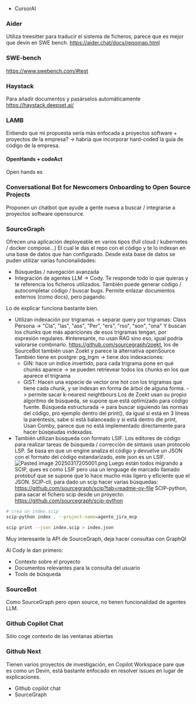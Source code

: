 - CursorAI
### Aider
Utiliza treesitter para traducir el sistema de ficheros, parece que es mejor que devin en SWE bench.
https://aider.chat/docs/repomap.html

### SWE-bench
https://www.swebench.com/#test

### Haystack
Para añadir documentos y pasárselos automáticamente
https://haystack.deepset.ai/

### LAMB
Entiendo que mi propuesta sería más enfocada a proyectos software + proyectos de la empresa? -> habría que incorporar hard-coded la guía de código de la empresa.

#### OpenHands + codeAct
Open hands es 

### Conversational Bot for Newcomers Onboarding to Open Source Projects
Proponen un chatbot que ayude a gente nueva a buscar / integrarse a proyectos software opensource.

### SourceGraph
Ofrecen una aplicación deployeable en varios tipos (full cloud / kubernetes / docker compose...) El cual le das el repo con el código y te lo indexan en una base de datos que han configurado.
Desde esta base de datos se puden utilizar varias funcionalidades: 
- Búsquedas / navegación avanzada
- Integración de agentes LLM -> Cody. Te responde todo lo que quieras y te referencia los ficheros utilizados. También puede generar código / autocompletar código / buscar bugs.
	Permite enlazar documentos externos (como docs), pero pagando.
	
Lo de explicar funciona bastante bien.
-	Utilizan indexación por trigramas -> separar query por trigramas: Class Persona -> "Cla", "las", "ass", "Per", "ers", "rso", "son", "ona"
	Y buscan los chunks que más apariciones de esos trigramas tengan, por expresión regulares. #interesante, no usan RAG sino eso, igual podría valorarse combinarlo.
	https://github.com/sourcegraph/zoekt, los de SourceBot también usan Zoekt y parece la alternativa openSource
	También tiene en postgre: pg_trgm -> tiene dos indexaciones: 
	- GiN: hace un índice invertido, para cada trigrama pone en qué chunks aparece -> se pueden retrievear todos los chunks en los que aparece el trigrama
	- GiST: Hacen una especie de vector one hot con los trigramas que tiene cada chunk, y se indexan en forma de árbol de alguna forma. -> permite sacar k-nearest neightbours
	Los de Zoekt usan su propio algoritmo de búsqueda, se supone que está optimizado para código fuente.
	Búsqueda estructurada -> para buscar siguiendo las normas del código, pro ejemplo dentro del print(), da igual si está en 3 líneas la paréntesis, sabe si está balanceado y si está dentro dle print, Usan Comby, parece que no está implementado directamente para hacer búsqeudas indexadas.
- También utilizan búsqueda con formato LSIF. Los editores de código para realizar tareas de búsqueda / corrección de sintaxis usan protocolo LSP. Se basa en que un engine analiza el código y devuelve un JSON con el formato del código estandarizado, este json es un LSIF. 
![Pasted image 20250317205001.png](https://github.com/MartinLopezDeIpina/TFG_apuntes/blob/master/Imagenes/Pasted%20image%2020250317205001.png)
Luego están todos migrando a SCIP, ques es como LSIF pero usa un lenguage de marcado llamado protobuf que se supone que lo hace mucho más ligero y eficiente que el JSON.
SCIP-cli, para dado un scip hacer varias búsquedas: https://github.com/sourcegraph/scip?tab=readme-ov-file
SCIP-python, para sacar el fichero scip desde un proyecto: https://github.com/sourcegraph/scip-python

```bash
# crea un index.scip
scip-python index . --project-name=agente_jira_mcp

scip print --json index.scip > index.json
```

Muy interesante la API de SourceGraph, deja hacer consultas con GraphQl



Al Cody le dan primero: 
- Contexto sobre el proyecto
- Documentos relevantes para la consulta del usuario
- Tools de búsqueda

### SourceBot
Como SourceGraph pero open source, no tienen funcionalidad de agentes LLM.

### Github Copilot Chat
Sólo coge contexto de las ventanas abiertas

### Github Next
Tienen varios proyectos de investigación, en Copilot Workspace pare que es como un Devin, está bastante enfocado en resolver issues en lugar de explicaciones. 



- Github copilot chat
- SourceGraph